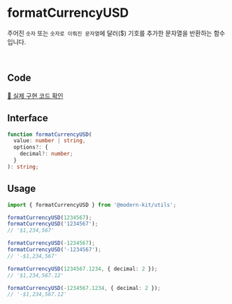 # formatCurrencyUSD

주어진 `숫자` 또는 `숫자로 이뤄진 문자열`에 달러($) 기호를 추가한 문자열을 반환하는 함수입니다.

<br />

## Code
[🔗 실제 구현 코드 확인](https://github.com/modern-agile-team/modern-kit/blob/main/packages/utils/src/formatter/formatCurrencyUSD/index.ts)

## Interface
```ts title="typescript"
function formatCurrencyUSD(
  value: number | string,
  options?: {
    decimal?: number;
  }
): string;
```

## Usage
```ts title="typescript"
import { formatCurrencyUSD } from '@modern-kit/utils';

formatCurrencyUSD(1234567);
formatCurrencyUSD('1234567');
// '$1,234,567'

formatCurrencyUSD(-1234567);
formatCurrencyUSD('-1234567');
// '-$1,234,567'

formatCurrencyUSD(1234567.1234, { decimal: 2 });
// '$1,234,567.12'

formatCurrencyUSD(-1234567.1234, { decimal: 2 });
// '-$1,234,567.12'
```
